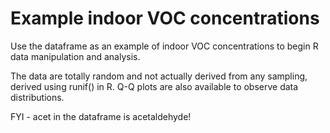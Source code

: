 # Example indoor VOC concentrations
Use the dataframe as an example of indoor VOC concentrations to begin R data manipulation and analysis. 

The data are totally random and not actually derived from any sampling, derived using runif() in R. Q-Q plots are also available to observe data distributions.

FYI - acet in the dataframe is acetaldehyde!
